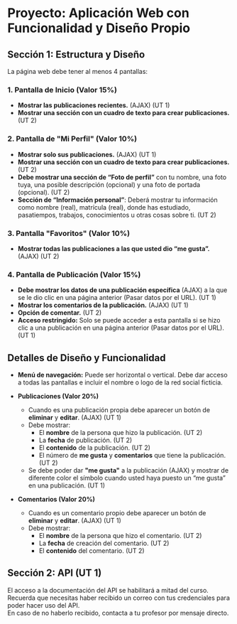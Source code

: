 
# Proyecto: Aplicación Web con Funcionalidad y Diseño Propio

## Sección 1: Estructura y Diseño

La página web debe tener al menos 4 pantallas:

### 1. Pantalla de Inicio (Valor 15%)
- **Mostrar las publicaciones recientes.** (AJAX) (UT 1)  
- **Mostrar una sección con un cuadro de texto para crear publicaciones.** (UT 2)  

### 2. Pantalla de "Mi Perfil" (Valor 10%)
- **Mostrar solo sus publicaciones.** (AJAX) (UT 1)  
- **Mostrar una sección con un cuadro de texto para crear publicaciones.** (UT 2)  
- **Debe mostrar una sección de “Foto de perfil”** con tu nombre, una foto tuya, una posible descripción (opcional) y una foto de portada (opcional). (UT 2)  
- **Sección de “Información personal”**: Deberá mostrar tu información como nombre (real), matrícula (real), donde has estudiado, pasatiempos, trabajos, conocimientos u otras cosas sobre ti. (UT 2)  

### 3. Pantalla "Favoritos" (Valor 10%)
- **Mostrar todas las publicaciones a las que usted dio “me gusta”.** (AJAX) (UT 2)  

### 4. Pantalla de Publicación (Valor 15%)
- **Debe mostrar los datos de una publicación específica** (AJAX) a la que se le dio clic en una página anterior (Pasar datos por el URL). (UT 1)  
- **Mostrar los comentarios de la publicación.** (AJAX) (UT 1)  
- **Opción de comentar.** (UT 2)  
- **Acceso restringido:** Solo se puede acceder a esta pantalla si se hizo clic a una publicación en una página anterior (Pasar datos por el URL). (UT 1)  

## Detalles de Diseño y Funcionalidad
- **Menú de navegación:** Puede ser horizontal o vertical. Debe dar acceso a todas las pantallas e incluir el nombre o logo de la red social ficticia.
- **Publicaciones (Valor 20%)**  
  - Cuando es una publicación propia debe aparecer un botón de **eliminar** y **editar**. (AJAX) (UT 1)  
  - Debe mostrar:
    - El **nombre** de la persona que hizo la publicación. (UT 2)  
    - La **fecha** de publicación. (UT 2)  
    - El **contenido** de la publicación. (UT 2)  
    - El número de **me gusta** y **comentarios** que tiene la publicación. (UT 2)  
  - Se debe poder dar **"me gusta"** a la publicación (AJAX) y mostrar de diferente color el símbolo cuando usted haya puesto un “me gusta” en una publicación. (UT 1)  

- **Comentarios (Valor 20%)**  
  - Cuando es un comentario propio debe aparecer un botón de **eliminar** y **editar**. (AJAX) (UT 1)  
  - Debe mostrar:
    - El **nombre** de la persona que hizo el comentario. (UT 2)  
    - La **fecha** de creación del comentario. (UT 2)  
    - El **contenido** del comentario. (UT 2)  

## Sección 2: API (UT 1)
El acceso a la documentación del API se habilitará a mitad del curso.  
Recuerda que necesitas haber recibido un correo con tus credenciales para poder hacer uso del API.  
En caso de no haberlo recibido, contacta a tu profesor por mensaje directo.

